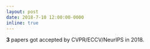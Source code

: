 ```yaml
---
layout: post
date: 2018-7-10 12:00:00-0000
inline: true
---
```


**3** papers got accepted by CVPR/ECCV/NeurIPS in 2018.
